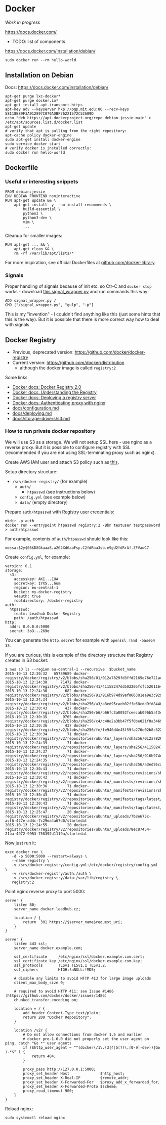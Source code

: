 Docker
======

_Work in progress_

https://docs.docker.com/

- TODO: list of components

https://docs.docker.com/installation/debian/


    sudo docker run --rm hello-world


Installation on Debian
----------------------

Docs: https://docs.docker.com/installation/debian/

    apt-get purge lxc-docker*
    apt-get purge docker.io*
    apt-get install apt-transport-https
    apt-key adv --keyserver hkp://pgp.mit.edu:80 --recv-keys 58118E89F3A912897C070ADBF76221572C52609D
    echo "deb https://apt.dockerproject.org/repo debian-jessie main" > /etc/apt/sources.list.d/docker.list
    apt-get update
    # verify that apt is pulling from the right repository:
    apt-cache policy docker-engine
    sudo apt-get install docker-engine
    sudo service docker start
    # verify docker is installed correctly:
    sudo docker run hello-world


Dockerfile
----------

### Useful or interesting snippets

    FROM debian:jessie
    ENV DEBIAN_FRONTEND noninteractive
    RUN apt-get update && \
        apt-get install -y --no-install-recommends \
	        build-essential \
	        python3 \
	        python3-dev \
	        vim \
	        ...

Cleanup for smaller images:

    RUN apt-get ... && \
        apt-get clean && \
        rm -rf /var/lib/apt/lists/*

For more inspiration, see official Dockerfiles at [github.com/docker-library](https://github.com/docker-library).


### Signals

Proper handling of signals because of init etc. so Ctr-C and `docker stop` works - download [this signal_wrapper.py](https://github.com/messa/este-docker/blob/master/signal_wrapper.py) and run commands this way:

    ADD signal_wrapper.py /
    CMD ["/signal_wrapper.py", "gulp", "-p"]

This is my "invention" - I couldn't find anything like this (just some hints that this is the way). But it is possible that there is more correct way how to deal with signals.


Docker Registry
---------------

- Previous, deprecated version: https://github.com/docker/docker-registry
- Current version: https://github.com/docker/distribution
  - although the docker image is called `registry:2`

Some links:  

- [Docker docs: Docker Registry 2.0](https://docs.docker.com/registry/)
- [Docker docs: Understanding the Registry](https://docs.docker.com/registry/introduction/)
- [Docker docs: Deploying a registry server](https://docs.docker.com/registry/deploying/)
- [Docker docs: Authenticating proxy with nginx](https://docs.docker.com/registry/nginx/)
- [docs/configuration.md](https://github.com/docker/distribution/blob/master/docs/configuration.md)
- [docs/deploying.md](https://github.com/docker/distribution/blob/master/docs/deploying.md)
- [docs/storage-drivers/s3.md](https://github.com/docker/distribution/blob/master/docs/storage-drivers/s3.md)


### How to run private docker repository

We will use S3 as a storage. We will not setup SSL here - use nginx as a reverse proxy. But it is possible to configure registry with SSL (recommended if you are not using SSL-terminating proxy such as nginx).

Create AWS IAM user and attach S3 policy such as [this]( https://github.com/messa/tips/blob/master/AWS.md#s3-iam-policy-for-readwrite-access-only-to-a-single-bucket).

Setup directory structure:

- `/srv/docker-registry/` (for example)
  - `auth/`
    - `htpasswd` (see instructions below)
  - `config.yml` (see example below)
  - `data/` (empty directory)

Prepare `auth/htpasswd` with Registry user credentials:

    mkdir -p auth
    docker run --entrypoint htpasswd registry:2 -Bbn testuser testpassword > auth/htpasswd

For example, contents of `auth/htpasswd` should look like this:

    messa:$2y$05$D8GkaaaS.w2G2Xd6aaFsp.C2fdRaa3sb.e9gU2fdRrAf.ZFVawC7.

Create `config.yml`, for example:

    version: 0.1
    storage:
      s3:
        accesskey: AKI...EUA
        secretkey: 1YXS...6um
        region: eu-central-1 
        bucket: my-docker-registry
        v4auth: true
        rootdirectory: /docker-registry
    auth:
      htpasswd:
        realm: Leadhub Docker Registry
        path: /auth/htpasswd
    http:
      addr: 0.0.0.0:5000
      secret: 3o3...269e

You can generate the `http.secret` for example with `openssl rand -base64 33`.

If you are curious, this is example of the directory structure that Registry creates in S3 bucket:

    $ aws s3 ls --region eu-central-1 --recursive  $bucket_name
    2015-10-13 12:30:32   65789689 docker-registry/docker/registry/v2/blobs/sha256/01/012a7829fd3ffd2165e76e721ac5384131de4ee35e5b34330f5df9d4f52935d6/data
    2015-10-13 12:24:38      71472 docker-registry/docker/registry/v2/blobs/sha256/41/41158247dd502205fcfc5201164f687b957a76d32726e7b45185f22b62143e94/data
    2015-10-13 12:24:36        682 docker-registry/docker/registry/v2/blobs/sha256/91/916b974d99af866381ea9e3c929b4709058946bb44f3ad10dacfc6ea3b2a936b/data
    2015-10-13 12:24:34         32 docker-registry/docker/registry/v2/blobs/sha256/a3/a3ed95caeb02ffe68cdd9fd84406680ae93d633cb16422d00e8a7c22955b46d4/data
    2015-10-13 12:30:43        437 docker-registry/docker/registry/v2/blobs/sha256/b6/b66fc3a0052fceecab096b5af3c1953a5cb37fce20c9e5557f48495950d7b433/data
    2015-10-13 12:30:35       9765 docker-registry/docker/registry/v2/blobs/sha256/c4/c40e2a3bb47f5f0be021f0a3469cb1cda2251ccfc0ee674eed7629f897270f25/data
    2015-10-13 12:30:36        437 docker-registry/docker/registry/v2/blobs/sha256/fe/fe946d4e45f59fa276e02b8c322eeb135d9987773182a47566f11466fb390a05/data
    2015-10-13 12:30:34         71 docker-registry/docker/registry/v2/repositories/ubuntu/_layers/sha256/012a7829fd3ffd2165e76e721ac5384131de4ee35e5b34330f5df9d4f52935d6/link
    2015-10-13 12:24:39         71 docker-registry/docker/registry/v2/repositories/ubuntu/_layers/sha256/41158247dd502205fcfc5201164f687b957a76d32726e7b45185f22b62143e94/link
    2015-10-13 12:24:37         71 docker-registry/docker/registry/v2/repositories/ubuntu/_layers/sha256/916b974d99af866381ea9e3c929b4709058946bb44f3ad10dacfc6ea3b2a936b/link
    2015-10-13 12:24:35         71 docker-registry/docker/registry/v2/repositories/ubuntu/_layers/sha256/a3ed95caeb02ffe68cdd9fd84406680ae93d633cb16422d00e8a7c22955b46d4/link
    2015-10-13 12:30:43         71 docker-registry/docker/registry/v2/repositories/ubuntu/_manifests/revisions/sha256/c40e2a3bb47f5f0be021f0a3469cb1cda2251ccfc0ee674eed7629f897270f25/link
    2015-10-13 12:30:43         71 docker-registry/docker/registry/v2/repositories/ubuntu/_manifests/revisions/sha256/c40e2a3bb47f5f0be021f0a3469cb1cda2251ccfc0ee674eed7629f897270f25/signatures/sha256/b66fc3a0052fceecab096b5af3c1953a5cb37fce20c9e5557f48495950d7b433/link
    2015-10-13 12:30:36         71 docker-registry/docker/registry/v2/repositories/ubuntu/_manifests/revisions/sha256/c40e2a3bb47f5f0be021f0a3469cb1cda2251ccfc0ee674eed7629f897270f25/signatures/sha256/fe946d4e45f59fa276e02b8c322eeb135d9987773182a47566f11466fb390a05/link
    2015-10-13 12:30:43         71 docker-registry/docker/registry/v2/repositories/ubuntu/_manifests/tags/latest/current/link
    2015-10-13 12:30:43         71 docker-registry/docker/registry/v2/repositories/ubuntu/_manifests/tags/latest/index/sha256/c40e2a3bb47f5f0be021f0a3469cb1cda2251ccfc0ee674eed7629f897270f25/link
    2015-10-13 12:25:47         20 docker-registry/docker/registry/v2/repositories/ubuntu/_uploads/7b8e675c-acf6-427e-ad4c-7c29ea4a67d0/startedat
    2015-10-13 12:24:55         20 docker-registry/docker/registry/v2/repositories/ubuntu/_uploads/8ec87454-21ba-4972-9953-758392d1119a/startedat

Now just run it:

    exec docker run \
       -d -p 5000:5000 --restart=always \
       --name registry \
       -v /srv/docker-registry/config.yml:/etc/docker/registry/config.yml \
       -v /srv/docker-registry/auth:/auth \
       -v /srv/docker-registry/data:/var/lib/registry \
       registry:2

Point nginx reverse proxy to port 5000:

    server {
        listen 80;
        server_name docker.leadhub.cz;

        location / {
            return  301 https://$server_name$request_uri;
        }
    }

    server {
        listen 443 ssl;
        server_name docker.example.com;

        ssl_certificate     /etc/nginx/ssl/docker.example.com.cert;
        ssl_certificate_key /etc/nginx/ssl/docker.example.com.key;
        ssl_protocols       TLSv1 TLSv1.1 TLSv1.2;
        ssl_ciphers         HIGH:!aNULL:!MD5;

        # disable any limits to avoid HTTP 413 for large image uploads
        client_max_body_size 0;

        # required to avoid HTTP 411: see Issue #1486 (https://github.com/docker/docker/issues/1486)
        chunked_transfer_encoding on;

        location = / {
            add_header Content-Type text/plain;
            return 200 "Docker Repository";
        }

        location /v2/ {
            # Do not allow connections from docker 1.5 and earlier
            # docker pre-1.6.0 did not properly set the user agent on ping, catch "Go *" user agents
            if ($http_user_agent ~ "^(docker\/1\.(3|4|5(?!\.[0-9]-dev))|Go ).*$" ) {
                return 404;
            }

            proxy_pass http://127.0.0.1:5000;
            proxy_set_header Host              $http_host;
            proxy_set_header X-Real-IP         $remote_addr;
            proxy_set_header X-Forwarded-For   $proxy_add_x_forwarded_for;
            proxy_set_header X-Forwarded-Proto $scheme;
            proxy_read_timeout 900;
        }
    }

Reload nginx:

    sudo systemctl reload nginx
